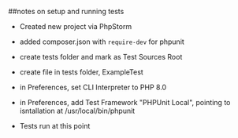 ##notes on setup and running tests

- Created new project via PhpStorm
- added composer.json with <code>require-dev</code> for phpunit
- create tests folder and mark as Test Sources Root
- create file in tests folder, ExampleTest

- in Preferences, set CLI Interpreter to PHP 8.0
- in Preferences, add Test Framework "PHPUnit Local", pointing to isntallation at /usr/local/bin/phpunit
- Tests run at this point


